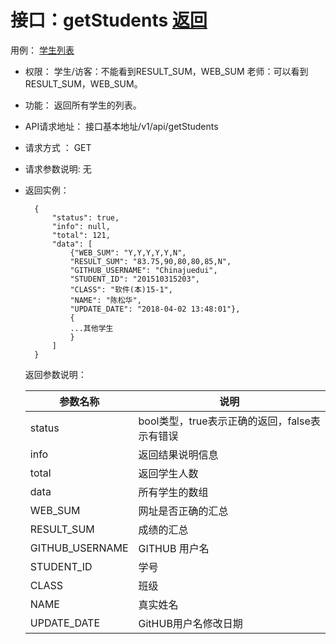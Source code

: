 # 接口：getStudents [返回](https://github.com/caiweicai/is_analysis/blob/master/test6/README.md)

用例： [学生列表](https://github.com/caiweicai/is_analysis/blob/学生列表.md)

- 权限： 学生/访客：不能看到RESULT_SUM，WEB_SUM 老师：可以看到RESULT_SUM，WEB_SUM。

- 功能： 返回所有学生的列表。

- API请求地址： 接口基本地址/v1/api/getStudents

- 请求方式 ： GET

- 请求参数说明: 无

- 返回实例：

  ```
    {
        "status": true,
        "info": null,
        "total": 121,
        "data": [
            {"WEB_SUM": "Y,Y,Y,Y,Y,N",
            "RESULT_SUM": "83.75,90,80,80,85,N",
            "GITHUB_USERNAME": "Chinajuedui",
            "STUDENT_ID": "201510315203",
            "CLASS": "软件(本)15-1",
            "NAME": "陈松华",
            "UPDATE_DATE": "2018-04-02 13:48:01"},
            {
            ...其他学生
            }
        ]
    }
  ```

  返回参数说明：

  | 参数名称        | 说明                                          |
  | --------------- | --------------------------------------------- |
  | status          | bool类型，true表示正确的返回，false表示有错误 |
  | info            | 返回结果说明信息                              |
  | total           | 返回学生人数                                  |
  | data            | 所有学生的数组                                |
  | WEB_SUM         | 网址是否正确的汇总                            |
  | RESULT_SUM      | 成绩的汇总                                    |
  | GITHUB_USERNAME | GITHUB 用户名                                 |
  | STUDENT_ID      | 学号                                          |
  | CLASS           | 班级                                          |
  | NAME            | 真实姓名                                      |
  | UPDATE_DATE     | GitHUB用户名修改日期                          |

  ​